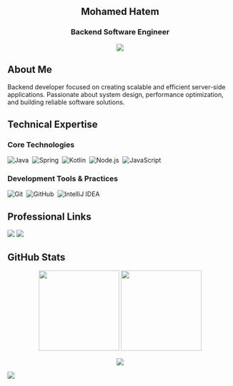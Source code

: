 <h2 align="center">Mohamed Hatem</h2>
<h3 align="center">Backend Software Engineer</h3>

<p align="center">
  <a href="https://github.com/DenverCoder1/readme-typing-svg"><img src="https://readme-typing-svg.herokuapp.com/?lines=Backend%20Software%20Engineer;Building%20Reliable%20Server%20Solutions;Learning%20Something%20New%20Every%20Day;Embracing%20Challenges%20to%20Grow;Code%20With%20Purpose&font=Fira%20Code&center=true&width=460&height=45&color=2196f3&vCenter=true&size=22"></a>
</p>

## About Me
Backend developer focused on creating scalable and efficient server-side applications. Passionate about system design, performance optimization, and building reliable software solutions.

## Technical Expertise

### Core Technologies
![Java](https://img.shields.io/badge/-Java-05122A?style=flat&logo=java)&nbsp;
![Spring](https://img.shields.io/badge/-Spring-05122A?style=flat&logo=spring)&nbsp;
![Kotlin](https://img.shields.io/badge/-Kotlin-05122A?style=flat&logo=kotlin)&nbsp;
![Node.js](https://img.shields.io/badge/-Node.js-05122A?style=flat&logo=node.js&logoColor=339933)&nbsp;
![JavaScript](https://img.shields.io/badge/-JavaScript-05122A?style=flat&logo=javascript)&nbsp;

### Development Tools & Practices
![Git](https://img.shields.io/badge/-Git-05122A?style=flat&logo=git)&nbsp;
![GitHub](https://img.shields.io/badge/-GitHub-05122A?style=flat&logo=github)&nbsp;
![IntelliJ IDEA](https://img.shields.io/badge/-IntelliJ%20IDEA-05122A?style=flat&logo=intellij-idea&logoColor=007ACC)&nbsp;

## Professional Links
<a href="https://www.linkedin.com/in/mohamed-hatem-a5b61124a/" target="_blank"><img src="https://img.shields.io/badge/-Mohamed%20Hatem-0077B5?style=for-the-badge&logo=Linkedin&logoColor=white"/></a>
<a href="https://t.me/MohamedHatem34" target="_blank"><img src="https://img.shields.io/badge/-Mohamed%20Hatem-0077B5?style=for-the-badge&logo=Telegram&logoColor=white"/></a>

## GitHub Stats

<p align="center">
  <img height="180em" src="https://github-readme-stats.vercel.app/api?username=M0Hatem&show_icons=true&theme=github_dark&include_all_commits=true&count_private=true"/>
  <img height="180em" src="https://github-readme-stats.vercel.app/api/top-langs/?username=M0Hatem&layout=compact&langs_count=7&theme=github_dark"/>
</p>

<p align="center">
  <img src="https://github-profile-summary-cards.vercel.app/api/cards/profile-details?username=M0Hatem&theme=github_dark" />
</p>

<a href="https://komarev.com/ghpvc/?username=M0Hatem&style=for-the-badge">
    <img src="https://komarev.com/ghpvc/?username=M0Hatem&style=for-the-badge">
</a>
